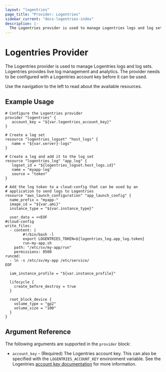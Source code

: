 ```yaml
---
layout: "logentries"
page_title: "Provider: Logentries"
sidebar_current: "docs-logentries-index"
description: |-
  The Logentries provider is used to manage Logentries logs and log sets. Logentries provides live log management and analytics. The provider needs to be configured with a Logentries account key before it can be used.
---
```


# Logentries Provider

The Logentries provider is used to manage Logentries logs and log sets. Logentries provides live log management and analytics. The provider needs to be configured with a Logentries account key before it can be used.

Use the navigation to the left to read about the available resources.

## Example Usage

```
# Configure the Logentries provider
provider "logentries" {
   account_key = "${var.logentries_account_key}"
}

# Create a log set
resource "logentries_logset" "host_logs" {
   name = "${var.server}-logs"
}

# Create a log and add it to the log set
resource "logentries_log" "app_log" {
   logset_id = "${logentries_logset.host_logs.id}"
   name = "myapp-log"
   source = "token"
}

# Add the log token to a cloud-config that can be used by an 
# application to send logs to Logentries
resource "aws_launch_configuration" "app_launch_config" {
  name_prefix = "myapp-"
  image_id = "${var.ami}"
  instance_type = "${var.instance_type}"

  user_data = <<EOF
#cloud-config
write_files:
  - content: |
        #!/bin/bash -l
        export LOGENTRIES_TOKEN=${logentries_log.app_log.token}
        run-my-app.sh
    path: "/etc/sv/my-app/run"
    permissions: 0500
runcmd:
  - ln -s /etc/sv/my-app /etc/service/
EOF

  iam_instance_profile = "${var.instance_profile}"

  lifecycle {
    create_before_destroy = true
  }

  root_block_device {
    volume_type = "gp2"
    volume_size = "100"
  }
}
```

## Argument Reference

The following arguments are supported in the `provider` block:

* `account_key` - (Required) The Logentries account key. This can also be specified with the `LOGENTRIES_ACCOUNT_KEY` environment variable. See the Logentries [account key documentation](https://logentries.com/doc/accountkey/) for more information.